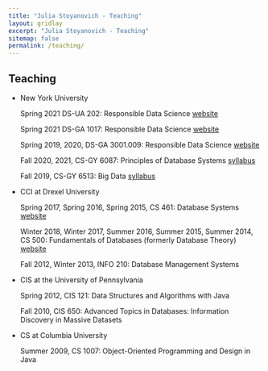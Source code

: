 ```yaml
---
title: "Julia Stoyanovich - Teaching"
layout: gridlay
excerpt: "Julia Stoyanovich - Teaching"
sitemap: false
permalink: /teaching/
---
```


## Teaching

- New York University

    Spring 2021 DS-UA 202:  Responsible Data Science [website](https://dataresponsibly.github.io/courses/)
    
    Spring 2021 DS-GA 1017: Responsible Data Science [website](https://dataresponsibly.github.io/courses/)
    
    Spring 2019, 2020, DS-GA 3001.009: Responsible Data Science [website](https://dataresponsibly.github.io/courses/)
    
    Fall 2020, 2021, CS-GY 6087: Principles of Database Systems [syllabus](../documents/CS6083A_Syllabus.pdf)
    
    Fall 2019, CS-GY 6513: Big Data [syllabus](../documents/CS6083A_Syllabus.pdf)
    
- CCI at Drexel University

    Spring 2017, Spring 2016, Spring 2015, CS 461: Database Systems [website](https://www.cs.drexel.edu/~julia/cs461/)

    Winter 2018, Winter 2017, Summer 2016, Summer 2015, Summer 2014, CS 500: Fundamentals of Databases (formerly Database Theory) [website](https://www.cs.drexel.edu/~julia/cs500/)

    Fall 2012, Winter 2013, INFO 210: Database Management Systems



- CIS at the University of Pennsylvania

    Spring 2012, CIS 121: Data Structures and Algorithms with Java

    Fall 2010, CIS 650: Advanced Topics in Databases: Information Discovery in Massive Datasets



- CS at Columbia University

    Summer 2009, CS 1007: Object-Oriented Programming and Design in Java


